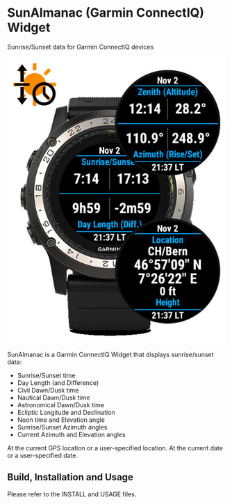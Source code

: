 SunAlmanac (Garmin ConnectIQ) Widget
====================================
Sunrise/Sunset data for Garmin ConnectIQ devices


   ![SunAlmanac-Overview](SunAlmanac-Overview.jpg)


SunAlmanac is a Garmin ConnectIQ Widget that displays sunrise/sunset data:
 - Sunrise/Sunset time
 - Day Length (and Difference)
 - Civil Dawn/Dusk time
 - Nautical Dawn/Dusk time
 - Astronomical Dawn/Dusk time
 - Ecliptic Longitude and Declination
 - Noon time and Elevation angle
 - Sunrise/Sunset Azimuth angles
 - Current Azimuth and Elevation angles

At the current GPS location or a user-specified location.
At the current date or a user-specified date.


Build, Installation and Usage
-----------------------------

Please refer to the INSTALL and USAGE files.

